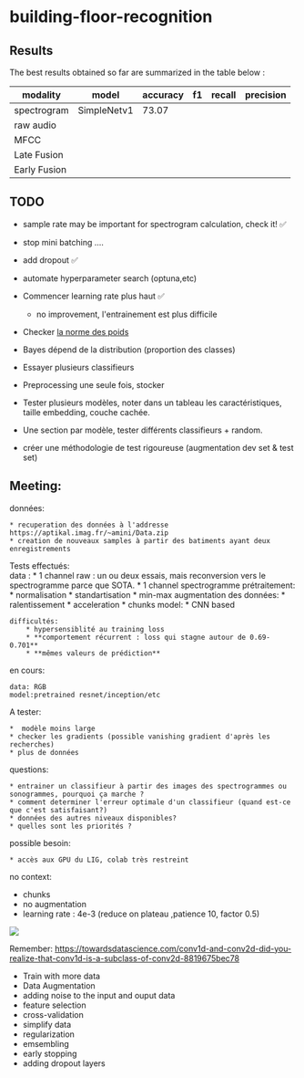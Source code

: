 # building-floor-recognition

## Results

The best results obtained so far are summarized in the table below :

| modality     | model       | accuracy | f1 | recall | precision |
|--------------|-------------|----------|----|--------|-----------|
| spectrogram  | SimpleNetv1 | 73.07    |    |        |           |
| raw audio    |             |          |    |        |           |
| MFCC         |             |          |    |        |           |
| Late Fusion  |             |          |    |        |           |
| Early Fusion |             |          |    |        |           |


## TODO

* sample rate may be important for spectrogram calculation, check it! ✅

* stop mini batching .... 

* add dropout ✅

* automate hyperparameter search (optuna,etc)


* Commencer learning rate plus haut ✅ 
	
	* no improvement, l'entrainement est plus difficile 

* Checker [la norme des poids](https://discuss.pytorch.org/t/how-to-check-for-vanishing-exploding-gradients/9019)


* Bayes dépend de la distribution (proportion des classes)

* Essayer plusieurs classifieurs 

* Preprocessing une seule fois, stocker

* Tester plusieurs modèles, noter dans un tableau les caractéristiques, taille embedding, couche cachée.

* Une section par modèle, tester différents classifieurs + random.

* créer une méthodologie de test rigoureuse (augmentation dev set & test set)


## Meeting:

données:
	
	* recuperation des données à l'addresse https://aptikal.imag.fr/~amini/Data.zip
	* creation de nouveaux samples à partir des batiments ayant deux enregistrements


Tests effectués:	
	data : 
		* 1 channel raw : un ou deux essais, mais reconversion vers le spectrogramme parce que SOTA.
		* 1 channel spectrogramme 
			prétraitement:
				* normalisation
				* standartisation
				* min-max
			augmentation des données:
				* ralentissement
				* acceleration
				* chunks 
	model: 
		* CNN based

	difficultés:
		* hypersensiblité au training loss
		* **comportement récurrent : loss qui stagne autour de 0.69-0.701**
		* **mêmes valeurs de prédiction**


en cours:
	
	data: RGB
	model:pretrained resnet/inception/etc

A tester:
	
	*  modèle moins large
	* checker les gradients (possible vanishing gradient d'après les recherches)
	* plus de données

questions:
	
	* entrainer un classifieur à partir des images des spectrogrammes ou sonogrammes, pourquoi ça marche ? 
	* comment determiner l'erreur optimale d'un classifieur (quand est-ce que c'est satisfaisant?)
	* données des autres niveaux disponibles?
	* quelles sont les priorités ?
	
possible besoin:
	
	* accès aux GPU du LIG, colab très restreint


no context:
- chunks
- no augmentation
- learning rate : 4e-3 (reduce on plateau ,patience 10, factor 0.5)

![](best_score.jpg)


Remember:
https://towardsdatascience.com/conv1d-and-conv2d-did-you-realize-that-conv1d-is-a-subclass-of-conv2d-8819675bec78

* Train with more data
* Data Augmentation
* adding noise to the input and ouput data
* feature selection
* cross-validation
* simplify data
* regularization
* emsembling
* early stopping
* adding dropout layers
